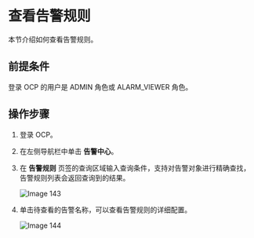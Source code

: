 # 查看告警规则

本节介绍如何查看告警规则。

## 前提条件

登录 OCP 的用户是 ADMIN 角色或 ALARM_VIEWER 角色。

## 操作步骤

1. 登录 OCP。

2. 在左侧导航栏中单击 **告警中心**。

3. 在 **告警规则** 页签的查询区域输入查询条件，支持对告警对象进行精确查找，告警规则列表会返回查询到的结果。

   ![Image 143](https://obbusiness-private.oss-cn-shanghai.aliyuncs.com/doc/img/ocp/421/alarm/%E5%91%8A%E8%AD%A6%E6%A6%82%E8%BF%B0-2.png)

4. 单击待查看的告警名称，可以查看告警规则的详细配置。

   ![Image 144](https://obbusiness-private.oss-cn-shanghai.aliyuncs.com/doc/img/ocp/401/%E5%91%8A%E8%AD%A6%E8%A7%84%E5%88%99%E8%AF%A6%E6%83%851.png)

